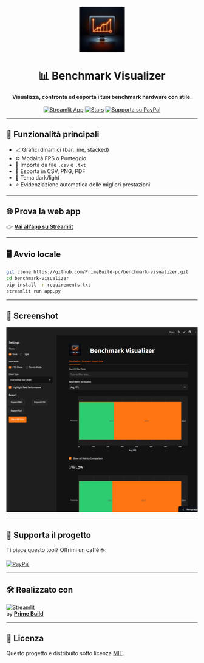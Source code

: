 <p align="center">
  <img src="icon.png" alt="Benchmark Visualizer Icon" width="120" />
</p>

<h1 align="center">📊 Benchmark Visualizer</h1>

<p align="center">
  <b>Visualizza, confronta ed esporta i tuoi benchmark hardware con stile.</b><br><br>
  <a href="https://primebuild-pc-benchmark-visualizer.streamlit.app"><img alt="Streamlit App" src="https://img.shields.io/badge/Live%20App-Online-brightgreen?style=for-the-badge&logo=streamlit" /></a>
  <a href="https://github.com/PrimeBuild-pc/benchmark-visualizer/stargazers"><img alt="Stars" src="https://img.shields.io/github/stars/PrimeBuild-pc/benchmark-visualizer?style=for-the-badge" /></a>
  <a href="https://paypal.me/PrimeBuildOfficial?country.x=IT&locale.x=it_IT"><img alt="Supporta su PayPal" src="https://img.shields.io/badge/Supporta%20su-PayPal-blue?style=for-the-badge&logo=paypal" /></a>
</p>

---

## 🚀 Funzionalità principali

- 📈 Grafici dinamici (bar, line, stacked)
- ⚙️ Modalità FPS o Punteggio
- 📁 Importa da file `.csv` e `.txt`
- 🧾 Esporta in CSV, PNG, PDF
- 🌙 Tema dark/light
- ⭐ Evidenziazione automatica delle migliori prestazioni

---

## 🌐 Prova la web app

👉 [**Vai all’app su Streamlit**](https://primebuild-pc-benchmark-visualizer.streamlit.app)

---

## 🖥️ Avvio locale

```bash
git clone https://github.com/PrimeBuild-pc/benchmark-visualizer.git
cd benchmark-visualizer
pip install -r requirements.txt
streamlit run app.py
```

---

## 🧩 Screenshot

<img src="image.png" alt="Benchmark Visualizer Screenshoot" width="600" />

---

## 💖 Supporta il progetto

Ti piace questo tool? Offrimi un caffè ☕:

[![PayPal](https://img.shields.io/badge/Supporta%20su-PayPal-blue?logo=paypal)](https://paypal.me/PrimeBuildOfficial?country.x=IT&locale.x=it_IT)

---

## 🛠️ Realizzato con

[![Streamlit](https://img.shields.io/badge/Made%20with-Streamlit-orange?logo=streamlit)](https://streamlit.io)  
by [**Prime Build**](https://github.com/PrimeBuild-pc)

---

## 📄 Licenza

Questo progetto è distribuito sotto licenza [MIT](LICENSE).

```
